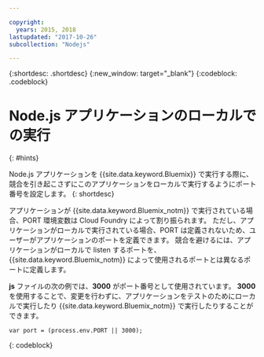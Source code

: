 ```yaml
---

copyright:
  years: 2015, 2018
lastupdated: "2017-10-26"
subcollection: "Nodejs"

---
```


{:shortdesc: .shortdesc}
{:new_window: target="_blank"}
{:codeblock: .codeblock}


# Node.js アプリケーションのローカルでの実行
{: #hints}

Node.js アプリケーションを {{site.data.keyword.Bluemix}} で実行する際に、競合を引き起こさずにこのアプリケーションをローカルで実行するようにポート番号を設定します。
{: shortdesc}

アプリケーションが {{site.data.keyword.Bluemix_notm}} で実行されている場合、PORT 環境変数は Cloud Foundry によって割り振られます。 ただし、アプリケーションがローカルで実行されている場合、PORT は定義されないため、ユーザーがアプリケーションのポートを定義できます。 競合を避けるには、アプリケーションがローカルで listen するポートを、{{site.data.keyword.Bluemix_notm}} によって使用されるポートとは異なるポートに定義します。

**js** ファイルの次の例では、**3000** がポート番号として使用されています。 **3000** を使用することで、変更を行わずに、アプリケーションをテストのためにローカルで実行したり {{site.data.keyword.Bluemix_notm}} で実行したりすることができます。

```
var port = (process.env.PORT || 3000);
```
{: codeblock}
